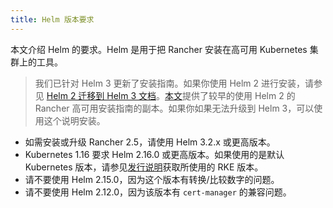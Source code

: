 ```yaml
---
title: Helm 版本要求
---
```


本文介绍 Helm 的要求。Helm 是用于把 Rancher 安装在高可用 Kubernetes 集群上的工具。

> 我们已针对 Helm 3 更新了安装指南。如果你使用 Helm 2 进行安装，请参见 [Helm 2 迁移到 Helm 3 文档](https://helm.sh/blog/migrate-from-helm-v2-to-helm-v3/)。[本文](https://github.com/rancher/rancher-docs/tree/main/archived_docs/en/version-2.0-2.4/getting-started/installation-and-upgrade/advanced-options/advanced-use-cases/helm2/helm2.md)提供了较早的使用 Helm 2 的 Rancher 高可用安装指南的副本。如果你如果无法升级到 Helm 3，可以使用这个说明安装。

<DeprecationHelm2 />

- 如需安装或升级 Rancher 2.5，请使用 Helm 3.2.x 或更高版本。
- Kubernetes 1.16 要求 Helm 2.16.0 或更高版本。如果使用的是默认 Kubernetes 版本，请参见[发行说明](https://github.com/rancher/rke/releases)获取所使用的 RKE 版本。
- 请不要使用 Helm 2.15.0，因为这个版本有转换/比较数字的问题。
- 请不要使用 Helm 2.12.0，因为该版本有 `cert-manager` 的兼容问题。
